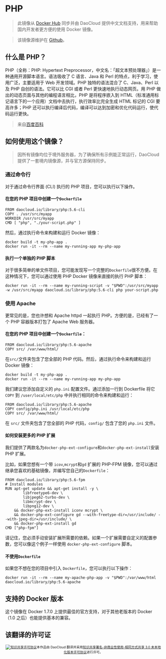 # PHP

> 此镜像从 [Docker Hub](https://registry.hub.docker.com/_/php/) 同步并由 DaoCloud 提供中文文档支持，用来帮助国内开发者更方便的使用 Docker 镜像。

> 该镜像源维护在 [Github](https://github.com/docker-library/official-images/blob/master/library/php)。


## 什么是 PHP？

PHP（全称：PHP: Hypertext Preprocessor，中文名：「超文本预处理器」）是一种通用开源脚本语言。语法吸收了 C 语言、Java 和 Perl 的特点，利于学习，使用广泛，主要适用于 Web 开发领域。PHP  独特的语法混合了 C、Java、Perl 以及 PHP 自创的语法。它可以比 CGI 或者 Perl 更快速地执行动态网页。用 PHP 做出的动态页面与其他的编程语言相比，PHP 是将程序嵌入到 HTML（标准通用标记语言下的一个应用）文档中去执行，执行效率比完全生成 HTML 标记的 CGI 要高许多；PHP 还可以执行编译后代码，编译可以达到加密和优化代码运行，使代码运行更快。

> 来自[百度百科](http://baike.baidu.com/subview/99/5828265.htm)


## 如何使用这个镜像？

> 因所有镜像均位于境外服务器，为了确保所有示例能正常运行，DaoCloud 提供了一套境内镜像源，并与官方源保持同步。

### 通过命令行

对于通过命令行界面 (CLI) 执行的 PHP 项目，您可以执行以下操作。

#### 在您的 PHP 项目中创建一个`Dockerfile`

```
FROM daocloud.io/library/php:5.6-cli
COPY . /usr/src/myapp
WORKDIR /usr/src/myapp
CMD [ "php", "./your-script.php" ]
```


然后，通过执行命令来构建和运行 Docker 镜像：

```
docker build -t my-php-app .
docker run -it --rm --name my-running-app my-php-app
```

#### 执行一个单独的 PHP 脚本

对于很多简单的单文件项目，您可能发现写一个完整的`Dockerfile`很不方便。在这种情况下，您可以通过使用 PHP Docker 镜像来直接的执行 PHP 脚本：

```
docker run -it --rm --name my-running-script -v "$PWD":/usr/src/myapp -w /usr/src/myapp daocloud.io/library/php:5.6-cli php your-script.php
```

### 使用 Apache

更常见的是，您也许想和 Apache httpd 一起执行 PHP。方便的是，已经有了一个 PHP 容器版本打包了 Apache Web 服务器。

#### 在您的 PHP 项目中创建一个`Dockerfile`：

```
FROM daocloud.io/library/php:5.6-apache
COPY src/ /var/www/html/
```

在`src/`文件夹包含了您全部的 PHP 代码。然后，通过执行命令来构建和运行 Docker 镜像：

```
docker build -t my-php-app .
docker run -it --rm --name my-running-app my-php-app
```

我们建议您添加自定义的 `php.ini` 配置文件。通过添加一行到 Dockerfile 将它 `COPY` 到 `/user/local/etc/php` 中并执行相同的命令来构建和运行：

```
FROM daocloud.io/library/php:5.6-apache
COPY config/php.ini /usr/local/etc/php
COPY src/ /var/www/html/
```

在 `src/` 文件夹包含了您全部的 PHP 代码，`config/` 包含了您的 `php.ini` 文件。

#### 如何安装更多的 PHP 扩展

我们提供了两款名为`docker-php-ext-configure`和`docker-php-ext-install`安装 PHP 扩展。

比如，如果您想有一个带 `icov`,`mcrypt`和`gd` 扩展的 PHP-FPM 镜像，您可以通过继承您喜欢的基础镜像，并编写您自己的`Dockerfile`：

```
FROM daocloud.io/library/php:5.6-fpm
# Install modules
RUN apt-get update && apt-get install -y \
        libfreetype6-dev \
        libjpeg62-turbo-dev \
        libmcrypt-dev \
        libpng12-dev \
    && docker-php-ext-install iconv mcrypt \
    && docker-php-ext-configure gd --with-freetype-dir=/usr/include/ --with-jpeg-dir=/usr/include/ \
    && docker-php-ext-install gd
CMD ["php-fpm"]
```

请记住，您必须手动安装扩展所需要的依赖。如果一个扩展需要自定义的配置参数，您可以像这个例子一样使用 `docker-php-ext-configure` 脚本。

#### 不使用`Dockerfile`

如果您不想在您的项目中引入 `Dockerfile`，您可以执行以下操作：

```
docker run -it --rm --name my-apache-php-app -v "$PWD":/var/www/html daocloud.io/library/php:5.6-apache
```

## 支持的 Docker 版本

这个镜像在 Docker 1.7.0 上提供最佳的官方支持，对于其他老版本的 Docker（1.0 之后）也能提供基本的兼容。 

## 该翻译的许可证

<span style="font-size: 75%; text-align: center; display: block;"><a rel="license" href="http://creativecommons.org/licenses/by-nc-sa/3.0/"><img alt="知识共享许可协议" style="border-width:0" src="https://i.creativecommons.org/l/by-nc-sa/3.0/88x31.png" /></a>本作品由 DaoCloud 翻译并采用<a rel="license" href="http://creativecommons.org/licenses/by-nc-sa/3.0/">知识共享署名-非商业性使用-相同方式共享 3.0 未本地化版本许可协议</a>进行许可。</span>